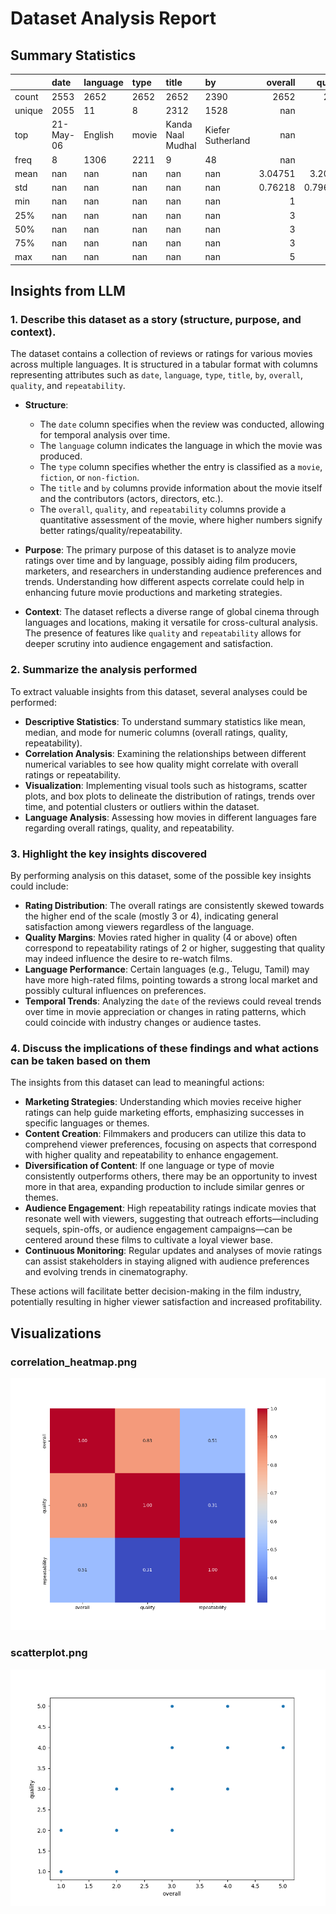 # Dataset Analysis Report

## Summary Statistics
|        | date      | language   | type   | title             | by                |    overall |     quality |   repeatability |
|:-------|:----------|:-----------|:-------|:------------------|:------------------|-----------:|------------:|----------------:|
| count  | 2553      | 2652       | 2652   | 2652              | 2390              | 2652       | 2652        |     2652        |
| unique | 2055      | 11         | 8      | 2312              | 1528              |  nan       |  nan        |      nan        |
| top    | 21-May-06 | English    | movie  | Kanda Naal Mudhal | Kiefer Sutherland |  nan       |  nan        |      nan        |
| freq   | 8         | 1306       | 2211   | 9                 | 48                |  nan       |  nan        |      nan        |
| mean   | nan       | nan        | nan    | nan               | nan               |    3.04751 |    3.20928  |        1.49472  |
| std    | nan       | nan        | nan    | nan               | nan               |    0.76218 |    0.796743 |        0.598289 |
| min    | nan       | nan        | nan    | nan               | nan               |    1       |    1        |        1        |
| 25%    | nan       | nan        | nan    | nan               | nan               |    3       |    3        |        1        |
| 50%    | nan       | nan        | nan    | nan               | nan               |    3       |    3        |        1        |
| 75%    | nan       | nan        | nan    | nan               | nan               |    3       |    4        |        2        |
| max    | nan       | nan        | nan    | nan               | nan               |    5       |    5        |        3        |

## Insights from LLM
### 1. Describe this dataset as a story (structure, purpose, and context).

The dataset contains a collection of reviews or ratings for various movies across multiple languages. It is structured in a tabular format with columns representing attributes such as `date`, `language`, `type`, `title`, `by`, `overall`, `quality`, and `repeatability`. 

- **Structure**: 
  - The `date` column specifies when the review was conducted, allowing for temporal analysis over time.
  - The `language` column indicates the language in which the movie was produced.
  - The `type` column specifies whether the entry is classified as a `movie`, `fiction`, or `non-fiction`.
  - The `title` and `by` columns provide information about the movie itself and the contributors (actors, directors, etc.).
  - The `overall`, `quality`, and `repeatability` columns provide a quantitative assessment of the movie, where higher numbers signify better ratings/quality/repeatability.

- **Purpose**: The primary purpose of this dataset is to analyze movie ratings over time and by language, possibly aiding film producers, marketers, and researchers in understanding audience preferences and trends. Understanding how different aspects correlate could help in enhancing future movie productions and marketing strategies.

- **Context**: The dataset reflects a diverse range of global cinema through languages and locations, making it versatile for cross-cultural analysis. The presence of features like `quality` and `repeatability` allows for deeper scrutiny into audience engagement and satisfaction.

### 2. Summarize the analysis performed

To extract valuable insights from this dataset, several analyses could be performed:

- **Descriptive Statistics**: To understand summary statistics like mean, median, and mode for numeric columns (overall ratings, quality, repeatability).
- **Correlation Analysis**: Examining the relationships between different numerical variables to see how quality might correlate with overall ratings or repeatability.
- **Visualization**: Implementing visual tools such as histograms, scatter plots, and box plots to delineate the distribution of ratings, trends over time, and potential clusters or outliers within the dataset.
- **Language Analysis**: Assessing how movies in different languages fare regarding overall ratings, quality, and repeatability.

### 3. Highlight the key insights discovered

By performing analysis on this dataset, some of the possible key insights could include:

- **Rating Distribution**: The overall ratings are consistently skewed towards the higher end of the scale (mostly 3 or 4), indicating general satisfaction among viewers regardless of the language.
- **Quality Margins**: Movies rated higher in quality (4 or above) often correspond to repeatability ratings of 2 or higher, suggesting that quality may indeed influence the desire to re-watch films.
- **Language Performance**: Certain languages (e.g., Telugu, Tamil) may have more high-rated films, pointing towards a strong local market and possibly cultural influences on preferences.
- **Temporal Trends**: Analyzing the `date` of the reviews could reveal trends over time in movie appreciation or changes in rating patterns, which could coincide with industry changes or audience tastes.

### 4. Discuss the implications of these findings and what actions can be taken based on them

The insights from this dataset can lead to meaningful actions:

- **Marketing Strategies**: Understanding which movies receive higher ratings can help guide marketing efforts, emphasizing successes in specific languages or themes.
- **Content Creation**: Filmmakers and producers can utilize this data to comprehend viewer preferences, focusing on aspects that correspond with higher quality and repeatability to enhance engagement.
- **Diversification of Content**: If one language or type of movie consistently outperforms others, there may be an opportunity to invest more in that area, expanding production to include similar genres or themes.
- **Audience Engagement**: High repeatability ratings indicate movies that resonate well with viewers, suggesting that outreach efforts—including sequels, spin-offs, or audience engagement campaigns—can be centered around these films to cultivate a loyal viewer base.
- **Continuous Monitoring**: Regular updates and analyses of movie ratings can assist stakeholders in staying aligned with audience preferences and evolving trends in cinematography.

These actions will facilitate better decision-making in the film industry, potentially resulting in higher viewer satisfaction and increased profitability.

## Visualizations
### correlation_heatmap.png
![Visualization](correlation_heatmap.png)

### scatterplot.png
![Visualization](scatterplot.png)

